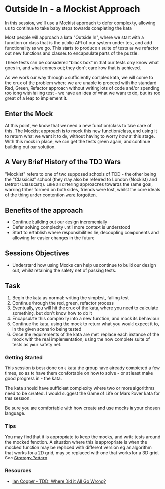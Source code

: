 # Outside In - a Mockist Approach

In this session, we'll use a Mockist approach to defer complexity, allowing us to continue to take baby steps towards completing the kata.

Most people will approach a kata "Outside In", where we start with a function or class that is the public API of our system under test, and add functionality as we go. This starts to produce a suite of tests as we refactor out new functions and classes to encapsulate parts of the puzzle. 

These tests can be considered "black box" in that our tests only know what goes in, and what comes out; they don't care how that is achieved.

As we work our way through a sufficiently complex kata, we will come to the crux of the problem where we are unable to proceed with the standard Red, Green, Refactor approach without writing lots of code and/or spending too long with failing test - we have an idea of what we want to do, but its too great of a leap to implement it.

## Enter the Mock

At this point, we know that we need a new function/class to take care of this. The Mockist approach is to mock this new function/class, and using it to return what we want it to do, without having to worry _how_ at this stage. With this mock in place, we can get the tests green again, and continue building out our solution.

## A Very Brief History of the TDD Wars

"Mockist" refers to one of two supposed schools of TDD - the other being the "Classicist" school (they may also be referred to London (Mockist) and Detroit (Classicist)). Like all differing approaches towards the same goal, warring tribes formed on both sides, friends were lost, whilst the core ideals of the thing under contention [were forgotten](https://vimeo.com/68375232).

## Benefits of the approach

* Continue building out our design incrementally
* Defer solving complexity until more context is understood
* Start to establish where responsibilities lie, decoupling components and allowing for easier changes in the future

## Sessions Objectives

* Understand how using Mocks can help us continue to build our design out, whilst retaining the safety net of passing tests.

## Task

1. Begin the kata as normal: writing the simplest, failing test
2. Continue through the red, green, refactor process
3. Eventually, you will hit the crux of the kata, where you need to calculate something, but don't know how to do it
4. Encapsulate this complexity into a new function, and mock its behaviour
5. Continue the kata, using the mock to return what you would expect it to, in the given scenario being tested
6. Once the requirements of the kata are met, replace each instance of the mock with the real implementation, using the now complete suite of tests as your safety net.

### Getting Started

This session is best done on a kata the group have already completed a few times, so as to have them comfortable on how to solve - or at least make good progress in - the kata.

The kata should have sufficient complexity where two or more algorithms need to be created. I would suggest the Game of Life or Mars Rover kata for this session.

Be sure you are comfortable with how create and use mocks in your chosen language. 

### Tips

You may find that it is appropriate to keep the mocks, and write tests around the mocked function. A situation where this is appropriate is when the mocked function may be replaced with different version eg an algorithm that works for a 2D grid, may be replaced with one that works for a 3D grid. See [Strategy Pattern](https://refactoring.guru/design-patterns/strategy)

### Resources

* [Ian Cooper - TDD: Where Did it All Go Wrong?](https://vimeo.com/68375232)
